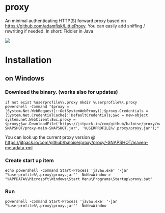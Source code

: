 # proxy
An minimal authenticating HTTP(S) forward proxy based on https://github.com/adamfisk/LittleProxy. You can easily add sniffing / rewriting if needed. In short: Fiddler in Java 

[![](https://jitpack.io/v/baloise/proxy.svg)](https://jitpack.io/com/github/baloise/proxy/main-SNAPSHOT/proxy-main-SNAPSHOT.jar)

# Installation

## on Windows

### Download the binary. (works also for updates)

```
if not exist %userprofile%\.proxy mkdir %userprofile%\.proxy
powershell -Command "$proxy = [System.Net.WebRequest]::GetSystemWebProxy();$proxy.Credentials = [System.Net.CredentialCache]::DefaultCredentials;$wc = new-object system.net.WebClient;$wc.proxy = $proxy;$wc.DownloadFile('https://jitpack.io/com/github/baloise/proxy/main-SNAPSHOT/proxy-main-SNAPSHOT.jar', '%USERPROFILE%/.proxy/proxy.jar');"
```
You can look up the current proxy version @ https://jitpack.io/com/github/baloise/proxy/proxy/-SNAPSHOT/maven-metadata.xml

### Create start up item
```
echo powershell -Command Start-Process 'javaw.exe' '-jar "%userprofile%\.proxy\proxy.jar"' -NoNewWindow > "%APPDATA%\Microsoft\Windows\Start Menu\Programs\Startup\proxy.bat"
```

### Run
```
powershell -Command Start-Process 'javaw.exe' '-jar "%userprofile%\.proxy\proxy.jar"' -NoNewWindow
```
